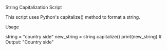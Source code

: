 String Capitalization Script

This script uses Python's capitalize() method to format a string.

Usage

string = "country side"
new_string = string.capitalize()
print(new_string)  # Output: "Country side"

